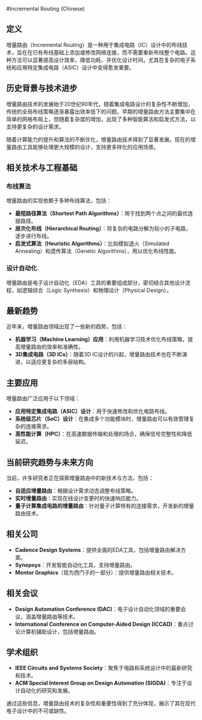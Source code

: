 #Incremental Routing (Chinese)

## 定义

增量路由（Incremental Routing）是一种用于集成电路（IC）设计中的布线技术，旨在在已有布线基础上添加或修改网络连接，而不需要重新布线整个电路。这种方法可以显著提高设计效率，降低功耗，并优化设计时间，尤其在复杂的电子系统和应用特定集成电路（ASIC）设计中变得愈发重要。

## 历史背景与技术进步

增量路由技术的发展始于20世纪90年代，随着集成电路设计的复杂性不断增加，传统的全局布线策略逐渐暴露出效率低下的问题。早期的增量路由方法主要集中在简单的网格布局上，但随着复杂度的增加，出现了多种智能算法和启发式方法，以支持更复杂的设计需求。

随着计算能力的提升和算法的不断优化，增量路由技术得到了显著发展。现在的增量路由工具能够处理更大规模的设计，支持更多样化的应用场景。

## 相关技术与工程基础

### 布线算法

增量路由的实现依赖于多种布线算法，包括：

- **最短路径算法（Shortest Path Algorithms）**：用于找到两个点之间的最优连接路径。
- **层次化布线（Hierarchical Routing）**：将复杂的电路分解为较小的子电路，逐步进行布线。
- **启发式算法（Heuristic Algorithms）**：比如模拟退火（Simulated Annealing）和遗传算法（Genetic Algorithms），用以优化布线性能。

### 设计自动化

增量路由是电子设计自动化（EDA）工具的重要组成部分，密切结合其他设计流程，如逻辑综合（Logic Synthesis）和物理设计（Physical Design）。

## 最新趋势

近年来，增量路由领域出现了一些新的趋势，包括：

- **机器学习（Machine Learning）应用**：利用机器学习技术优化布线策略，提高增量路由的效率和准确性。
- **3D集成电路（3D ICs）**：随着3D IC设计的兴起，增量路由技术也在不断演进，以适应更复杂的多层结构。

## 主要应用

增量路由广泛应用于以下领域：

- **应用特定集成电路（ASIC）设计**：用于快速修改和优化电路布线。
- **系统级芯片（SoC）设计**：在集成多个功能模块时，增量路由可以有效管理复杂的连接需求。
- **高性能计算（HPC）**：在高速数据传输和处理的场合，确保信号完整性和降低延迟。

## 当前研究趋势与未来方向

当前，许多研究者正在探索增量路由中的新技术与方法，包括：

- **自适应增量路由**：根据设计需求动态调整布线策略。
- **实时增量路由**：实现在线设计变更时的快速响应能力。
- **量子计算集成电路的增量路由**：针对量子计算特有的连接需求，开发新的增量路由技术。

## 相关公司

- **Cadence Design Systems**：提供全面的EDA工具，包括增量路由解决方案。
- **Synopsys**：开发智能自动化工具，支持增量路由。
- **Mentor Graphics**（现为西门子的一部分）：提供增量路由相关技术。

## 相关会议

- **Design Automation Conference (DAC)**：电子设计自动化领域的重要会议，涵盖增量路由等技术。
- **International Conference on Computer-Aided Design (ICCAD)**：重点讨论计算机辅助设计，包括增量路由。

## 学术组织

- **IEEE Circuits and Systems Society**：聚焦于电路和系统设计中的最新研究和技术。
- **ACM Special Interest Group on Design Automation (SIGDA)**：专注于设计自动化的研究和发展。

通过这些信息，增量路由技术的复杂性和重要性得到了充分体现，展示了其在现代电子设计中的不可或缺性。